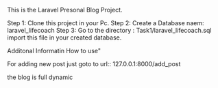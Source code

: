 This is the Laravel Presonal Blog Project.

Step 1: Clone this project in your Pc.
Step 2: Create a Database naem: laravel_lifecoach
Step 3: Go to the directory : Task1/laravel_lifecoach.sql import this file in your created database.

Additonal Informatin How to use"

For adding new post just goto to url:: 127.0.0.1:8000/add_post

the blog is full dynamic
